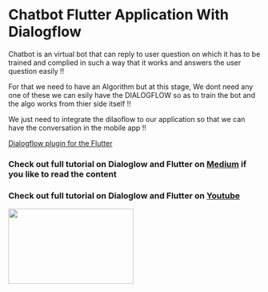 # Chatbot Flutter Application With Dialogflow

Chatbot is an virtual bot that can reply to user question on which it has to be trained and complied in such a way that it works and answers the user question easily !!

For that we need to have an Algorithm but at this stage, We dont need any one of these we can esily have the DIALOGFLOW so as to train the bot and the algo works from thier side itself !!

We just need to integrate the dilaoflow to our application so that we can have the conversation in the mobile app !!

<a class="github-button" href="https://pub.dev/packages/flutter_dialogflow">Dialogflow plugin for the Flutter</a></h3>



<h3>Check out full tutorial on Dialoglow and Flutter on <a class="github-button" href="https://medium.com/@dc.vishwakarma.raj/chatbot-in-flutter-with-dialogflow-6ee63eee083b?sk=3a43dadd02cd4a8e843377b18fd94c33">Medium</a> if you like to read the content</h3> 

<h3>Check out full tutorial on Dialoglow and Flutter on <a class="github-button" href="https://www.youtube.com/channel/UCRhmjCnvOgULTzEFe-Jpfdw">Youtube</a></h3> 
<a href="https://youtu.be/kd1CLYLymbI">
<img src="https://github.com/neon97/chatbot_dialogflow/blob/master/assets/Screenshot%202020-05-18%20at%2011.35.40%20AM.png?raw=true"  width="250"
     height="150">
</img>
</a>
